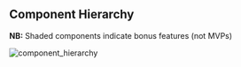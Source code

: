 ## Component Hierarchy

**NB:** Shaded components indicate bonus features (not MVPs)

![component_hierarchy]

[component_hierarchy]: ./wireframes/component_hierarchy.png
